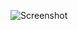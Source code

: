 ![Screenshot](https://raw.githubusercontent.com/Cryakl/Ultimate-RAT-Collection/refs/heads/main/Quasar/Quasar.v1.4.0/Screenshot.png)
